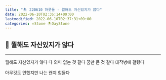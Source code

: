 ```yaml
---
title: "🏝️ 220610 하룻돌 - 뭘해도 자신있지가 않다"
date: 2022-06-10T02:36:14+09:00
lastmodified: 2022-06-10T02:37:31+09:00
categories: ⭐Stone 🏝️DayStone
---
```


## 🗿 뭘해도 자신있지가 않다

---

뭘해도 자신있지가 않다
다 의미 없는 것 같다
꿈만 큰 것 같다
대작병에 걸렸다

아무것도 안했지만
나는 왠지 힘들다
